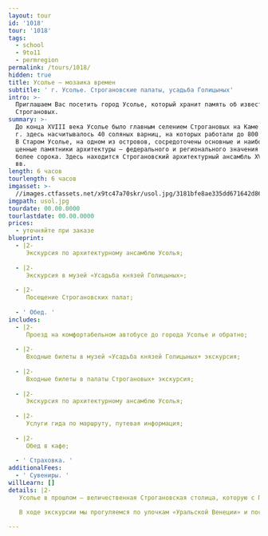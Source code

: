 ```yaml
---
layout: tour
id: '1018'
tour: '1018'
tags:
  - school
  - 9to11
  - permregion
permalink: /tours/1018/
hidden: true
title: Усолье – мозаика времен
subtitle: ' г. Усолье. Строгановские палаты, усадьба Голицыных'
intro: >-
  Приглашаем Вас посетить город Усолье, который хранит память об известном роде
  Строгановых.
summary: >-
  До конца XVIII века Усолье было главным селением Строгановых на Каме. В 1895
  г. здесь насчитывалось 40 соляных варниц, на которых работали до 800 человек.
  В Старом Усолье, на одном из островов, сосредоточены основные и наиболее
  ценные памятники архитектуры – федерального и регионального значения – всего
  более сорока. Здесь находится Строгановский архитектурный ансамбль XVII-XIX
  вв.
length: 6 часов
tourlength: 6 часов
imgasset: >-
  //images.ctfassets.net/x9tc47a70skr/usol.jpg/3181bfe8ae335dd671642d8630810fe7/usol.jpg
imgpath: usol.jpg
tourdate: 00.00.0000
tourlastdate: 00.00.0000
prices:
  - уточняйте при заказе
blueprint:
  - |2-
     Экскурсия по архитектурному ансамблю Усолья; 
     
  - |2-
     Экскурсия в музей «Усадьба князей Голицыных»; 
     
  - |2-
     Посещение Строгановских палат; 
     
  - ' Обед. '
includes:
  - |2-
     Проезд на комфортабельном автобусе до города Усолье и обратно; 
     
  - |2-
     Входные билеты в музей «Усадьба князей Голицыных+ экскурсия; 
     
  - |2-
     Входные билеты в палаты Строгановых+ экскурсия; 
     
  - |2-
     Экскурсия по архитектурному ансамблю Усолья; 
     
  - |2-
     Услуги гида по маршруту, путевая информация; 
     
  - |2-
     Обед в кафе; 
     
  - ' Страховка. '
additionalFees:
  - ' Сувениры. '
willLearn: []
details: |2-
   Усолье в прошлом – величественная Строгановская столица, которую с Петербургом и с Венецией объединяет единство архитектуры и и водного пространства. Поэтому поговорка «Усолье град – Петербургу брат» совсем не случайна. 

   В ходе экскурсии мы прогуляемся по улочкам «Уральской Венеции» и посетим музей «Усадьба князей Голицыных». В музее сохранились настоящие интерьеры усадьбы, которые воссоздают атмосферу того времени и рассказывают об истории и культуре с. Новое Усолье. 

---
```


